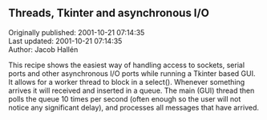 ## Threads, Tkinter and asynchronous I/O  
Originally published: 2001-10-21 07:14:35  
Last updated: 2001-10-21 07:14:35  
Author: Jacob Hallén  
  
This recipe shows the easiest way of handling access to sockets, serial ports
and other asynchronous I/O ports while running a Tkinter based GUI.
It allows for a worker thread to block in a select(). Whenever something arrives
it will received and inserted in a queue. The main (GUI) thread then polls
the queue 10 times per second (often enough so the user will not notice any
significant delay), and processes all messages that have arrived.
